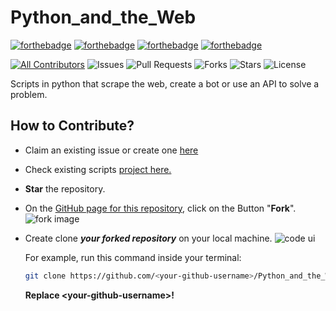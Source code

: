 # Python_and_the_Web

[![forthebadge](https://forthebadge.com/images/badges/built-by-developers.svg)](https://forthebadge.com)
[![forthebadge](https://forthebadge.com/images/badges/built-with-love.svg)](https://forthebadge.com)
[![forthebadge](https://forthebadge.com/images/badges/built-with-swag.svg)](https://forthebadge.com)
[![forthebadge](https://forthebadge.com/images/badges/made-with-python.svg)](https://forthebadge.com)

[![All Contributors](https://img.shields.io/badge/all_contributors-1-cyan.svg?style=flat-square)](#contributors-)
![Issues](https://img.shields.io/github/issues/AdityaJ7/Python_and_the_Web)
![Pull Requests](https://img.shields.io/github/issues-pr/AdityaJ7/Python_and_the_Web)
![Forks](https://img.shields.io/github/forks/AdityaJ7/Python_and_the_Web)
![Stars](https://img.shields.io/github/stars/AdityaJ7/Python_and_the_Web)
![License](https://img.shields.io/github/license/AdityaJ7/Python_and_the_Web)

Scripts in python that scrape the web, create a bot or use an API to solve a problem. 

## How to Contribute?

- Claim an existing issue or create one [here](https://github.com/AdityaJ7/Python_and_the_Web/issues/new)
- Check existing scripts [project here.](https://github.com/AdityaJ7/Python_and_the_Web/tree/master/Scripts)
- **Star** the repository.
- On the [GitHub page for this repository](https://github.com/AdityaJ7/Python_and_the_Web/Scripts), click on the Button "**Fork**".
   ![fork image](https://help.github.com/assets/images/help/repository/fork_button.jpg)
- Create clone ***your forked repository*** on your local machine.
   ![code ui](https://docs.github.com/assets/images/help/repository/code-button.png)

    For example, run this command inside your terminal:

    ```bash
    git clone https://github.com/<your-github-username>/Python_and_the_Web.git
    ```

    **Replace \<your-github-username\>!**
